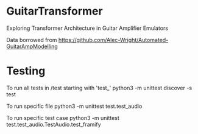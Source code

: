 # GuitarTransformer
Exploring Transformer Architecture in Guitar Amplifier Emulators

Data borrowed from https://github.com/Alec-Wright/Automated-GuitarAmpModelling

# Testing
To run all tests in /test starting with 'test_'
python3 -m unittest discover -s test

To run specific file
python3 -m unittest test.test_audio

To run specific test case
python3 -m unittest test.test_audio.TestAudio.test_framify